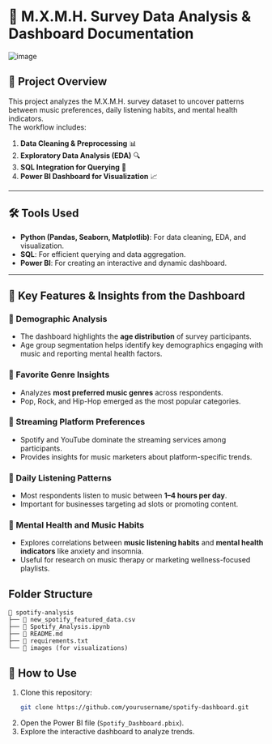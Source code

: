 # 🎵 M.X.M.H. Survey Data Analysis & Dashboard Documentation
![image](https://github.com/user-attachments/assets/e38b59c1-9527-49db-83ef-196bacbbca80)

## 📌 Project Overview
This project analyzes the M.X.M.H. survey dataset to uncover patterns between music preferences, daily listening habits, and mental health indicators.  
The workflow includes:

1. **Data Cleaning & Preprocessing** 📊
2. **Exploratory Data Analysis (EDA)** 🔍
3. **SQL Integration for Querying** 💾
4. **Power BI Dashboard for Visualization** 📈

---

## 🛠 Tools Used
- **Python (Pandas, Seaborn, Matplotlib)**: For data cleaning, EDA, and visualization.
- **SQL**: For efficient querying and data aggregation.
- **Power BI**: For creating an interactive and dynamic dashboard.

---

## 🚀 Key Features & Insights from the Dashboard
### 🔹 Demographic Analysis
- The dashboard highlights the **age distribution** of survey participants.
- Age group segmentation helps identify key demographics engaging with music and reporting mental health factors.

### 🔹 Favorite Genre Insights
- Analyzes **most preferred music genres** across respondents.
- Pop, Rock, and Hip-Hop emerged as the most popular categories.

### 🔹 Streaming Platform Preferences
- Spotify and YouTube dominate the streaming services among participants.
- Provides insights for music marketers about platform-specific trends.

### 🔹 Daily Listening Patterns
- Most respondents listen to music between **1–4 hours per day**.
- Important for businesses targeting ad slots or promoting content.

### 🔹 Mental Health and Music Habits
- Explores correlations between **music listening habits** and **mental health indicators** like anxiety and insomnia.
- Useful for research on music therapy or marketing wellness-focused playlists.
## Folder Structure
```
📂 spotify-analysis
├── 📄 new_spotify_featured_data.csv
├── 📄 Spotify_Analysis.ipynb
├── 📄 README.md
├── 📄 requirements.txt
└── 📂 images (for visualizations)
```
## 🚀 How to Use
1. Clone this repository:
   ```bash
   git clone https://github.com/yourusername/spotify-dashboard.git
   ```
2. Open the Power BI file (`Spotify_Dashboard.pbix`).
3. Explore the interactive dashboard to analyze trends.
